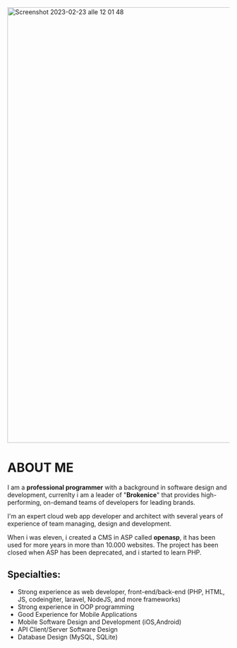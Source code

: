 <img width="984" alt="Screenshot 2023-02-23 alle 12 01 48" src="https://user-images.githubusercontent.com/16253548/220888568-08ac52f8-e06d-4c2a-853b-713ed90f9ac5.png">

# ABOUT ME

I am a **professional programmer** with a background in software design and development, currenlty i am a leader of "**Brokenice**" that provides high-performing, on-demand teams of developers for leading brands.

I'm an expert cloud web app developer and architect with several years of experience of team managing, design and development.

When i was eleven, i created a CMS in ASP called **openasp**, it has been used for more years in more than 10.000 websites. The project has been closed when ASP has been deprecated, and i started to learn PHP.

## Specialties:

- Strong experience as web developer, front-end/back-end (PHP, HTML, JS, codeingiter, laravel, NodeJS, and more frameworks)
- Strong experience in OOP programming
- Good Experience for Mobile Applications
- Mobile Software Design and Development (iOS,Android)
- API Client/Server Software Design
- Database Design (MySQL, SQLite)
